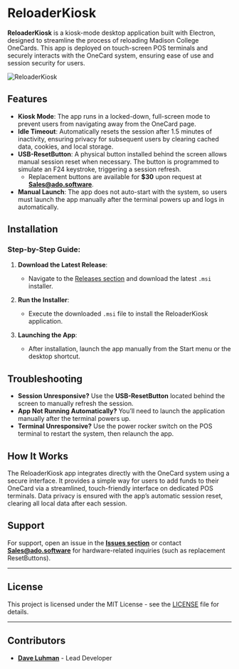 # ReloaderKiosk

**ReloaderKiosk** is a kiosk-mode desktop application built with Electron, designed to streamline the process of reloading Madison College OneCards. This app is deployed on touch-screen POS terminals and securely interacts with the OneCard system, ensuring ease of use and session security for users.

![ReloaderKiosk](./img/kioskPulse.gif)

## Features

- **Kiosk Mode**: The app runs in a locked-down, full-screen mode to prevent users from navigating away from the OneCard page.
- **Idle Timeout**: Automatically resets the session after 1.5 minutes of inactivity, ensuring privacy for subsequent users by clearing cached data, cookies, and local storage.
- **USB-ResetButton**: A physical button installed behind the screen allows manual session reset when necessary. The button is programmed to simulate an F24 keystroke, triggering a session refresh.
   - Replacement buttons are available for **$30** upon request at **[Sales@ado.software](mailto:Sales@ado.software)**.
- **Manual Launch**: The app does not auto-start with the system, so users must launch the app manually after the terminal powers up and logs in automatically.

## Installation

### Step-by-Step Guide:

1. **Download the Latest Release**:
   - Navigate to the [Releases section](https://github.com/DaveLuhman/ReloaderKiosk/releases) and download the latest `.msi` installer.

2. **Run the Installer**:
   - Execute the downloaded `.msi` file to install the ReloaderKiosk application.

3. **Launching the App**:
   - After installation, launch the app manually from the Start menu or the desktop shortcut.

## Troubleshooting

- **Session Unresponsive?** Use the **USB-ResetButton** located behind the screen to manually refresh the session.
- **App Not Running Automatically?** You’ll need to launch the application manually after the terminal powers up.
- **Terminal Unresponsive?** Use the power rocker switch on the POS terminal to restart the system, then relaunch the app.

## How It Works

The ReloaderKiosk app integrates directly with the OneCard system using a secure interface. It provides a simple way for users to add funds to their OneCard via a streamlined, touch-friendly interface on dedicated POS terminals. Data privacy is ensured with the app’s automatic session reset, clearing all local data after each session.

## Support

For support, open an issue in the **[Issues section](https://github.com/DaveLuhman/ReloaderKiosk/issues)** or contact **[Sales@ado.software](mailto:Sales@ado.software)** for hardware-related inquiries (such as replacement ResetButtons).

---

## License

This project is licensed under the MIT License - see the [LICENSE](LICENSE) file for details.

---

## Contributors

- **[Dave Luhman](https://github.com/DaveLuhman)** - Lead Developer

